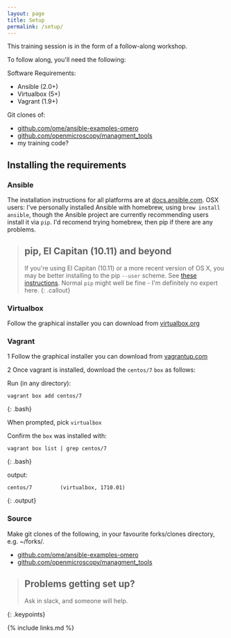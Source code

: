 ```yaml
---
layout: page
title: Setup
permalink: /setup/
---
```


This training session is in the form of a follow-along workshop.

To follow along, you'll need the following:

Software Requirements:
* Ansible (2.0+) 
* Virtualbox (5+)
* Vagrant (1.9+) 

Git clones of:
* [github.com/ome/ansible-examples-omero](https://github.com/ome/ansible-examples-omero)
* [github.com/openmicroscopy/managment_tools](https://github.com/openmicroscopy/management_tools)
* my training code?

## Installing the requirements

### Ansible
The installation instructions for all platforms are at [docs.ansible.com](http://docs.ansible.com/ansible/latest/intro_installation.html). OSX users: I've personally installed Ansible with homebrew, using `brew install ansible`, though the Ansible project are currently recommending users install it via `pip`. I'd recomend trying homebrew, then pip if there are any problems.

> ## pip, El Capitan (10.11) and beyond
> 
> If you're using El Capitan (10.11) or a more recent version of OS X, you may be better installing to the pip `--user` scheme. See [these instructions](http://binarynature.blogspot.co.uk/2016/01/install-ansible-on-os-x-el-capitan_30.html). Normal `pip` might well be fine - I'm definitely no expert here. 
{: .callout}

### Virtualbox 
Follow the graphical installer you can download from [virtualbox.org](https://www.virtualbox.org/wiki/Downloads)

### Vagrant
1 Follow the graphical installer you can download from [vagrantup.com](https://www.vagrantup.com/downloads.html)

2 Once vagrant is installed, download the `centos/7` `box` as follows:

Run (in any directory):
~~~
vagrant box add centos/7
~~~
{: .bash}

When prompted, pick `virtualbox`

Confirm the `box` was installed with:

~~~
vagrant box list | grep centos/7
~~~
{: .bash}

output:
~~~
centos/7         (virtualbox, 1710.01)
~~~
{: .output}

### Source

Make git clones of the following, in your favourite forks/clones directory, e.g. ~/forks/.

* [github.com/ome/ansible-examples-omero](https://github.com/ome/ansible-examples-omero)
* [github.com/openmicroscopy/managment_tools](https://github.com/openmicroscopy/management_tools)

> ## Problems getting set up?
>
> Ask in slack, and someone will help.

{: .keypoints}

{% include links.md %}



